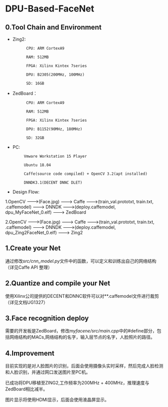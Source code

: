 # DPU-Based-FaceNet
## 0.Tool Chain and Environment
* Zing2:
            
            CPU: ARM CortexA9
            
            RAM: 512MB
            
            FPGA: Xilinx Kintex 7series
            
            DPU: B2305(200MHz, 100MHz)
            
            SD: 16GB

* ZedBoard：

            CPU: ARM CortexA9
  
            RAM: 512MB
  
            FPGA: Xilinx Kintex 7series
  
            DPU: B1152(90MHz, 180MHz)
  
            SD: 32GB
  
* PC: 

           Vmware Workstation 15 Player
           
           Ubuntu 18.04
           
           Caffe(source code compiled) + OpenCV 3.2(apt installed)
           
           DNNDK3.1(DECENT DNNC DLET)

* Design Flow: 

1.OpenCV --->(Face.jpg) ---> Caffe --->(train_val.prototxt, train.txt, .caffemodel) ---> DNNDK --->(deploy.caffemodel, dpu_MyFaceNet_0.elf) ---> ZedBoard

2.OpenCV --->(Face.jpg) ---> Caffe --->(train_val.prototxt, train.txt, .caffemodel) ---> DNNDK --->(deploy.caffemodel, dpu_Zing2FaceNet_0.elf) ---> Zing2

## 1.Create your Net
  通过修改*src/cnn_model.py*文件中的函数，可以定义和训练出自己的网络结构（详见Caffe API 整理）

## 2.Quantize and compile your Net
  使用Xilinx公司提供的DECENT和DNNC软件可以对**.caffemodel文件进行裁剪（详见文档UG1327）
  
## 3.Face recognition deploy
  需要的开发板是ZedBoard，修改*myfacene/src/main.cpp*中的#define部分，包括网络结构的MACs,网络结构的名字，输入层节点的名字，人脸照片的路径。
  
## 4.Improvement
  目前实现的是对人脸图片的识别，后面会使用摄像头实时采样，然后完成人脸检测和人脸识别，并通过网口发送图片至PC机。
  
  已成功将DPU移植至ZING2,工作频率为200MHz + 400MHz，推理速度与ZedBoard相比减半。
  
  图片显示将使用HDMI显示，后面会使用液晶屏显示。
